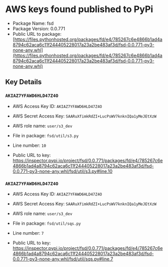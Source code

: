 # AWS keys found published to PyPi

* Package Name: fsd
* Package Version: 0.0.771
* Public URL to package: [https://files.pythonhosted.org/packages/fd/e4/785267c6e4866b1ad4a8794c62aca6c11f244405228017a23a2be483af3d/fsd-0.0.771-py3-none-any.whl](https://files.pythonhosted.org/packages/fd/e4/785267c6e4866b1ad4a8794c62aca6c11f244405228017a23a2be483af3d/fsd-0.0.771-py3-none-any.whl)

## Key Details

### `AKIAZ7YFAWD6HLD47Z4O`

* AWS Access Key ID: `AKIAZ7YFAWD6HLD47Z4O`
* AWS Secret Access Key: `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` 
* AWS role name: `user/s3_dev`
* File in package: `fsd/util/s3.py`
* Line number: `10`

* Public URL to key: https://inspector.pypi.io/project/fsd/0.0.771/packages/fd/e4/785267c6e4866b1ad4a8794c62aca6c11f244405228017a23a2be483af3d/fsd-0.0.771-py3-none-any.whl/fsd/util/s3.py#line.10



### `AKIAZ7YFAWD6HLD47Z4O`

* AWS Access Key ID: `AKIAZ7YFAWD6HLD47Z4O`
* AWS Secret Access Key: `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` 
* AWS role name: `user/s3_dev`
* File in package: `fsd/util/sqs.py`
* Line number: `7`

* Public URL to key: https://inspector.pypi.io/project/fsd/0.0.771/packages/fd/e4/785267c6e4866b1ad4a8794c62aca6c11f244405228017a23a2be483af3d/fsd-0.0.771-py3-none-any.whl/fsd/util/sqs.py#line.7


